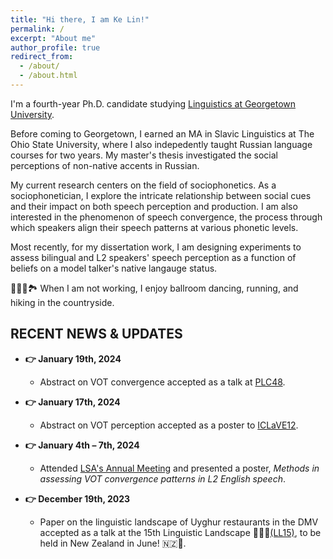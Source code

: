 ```yaml
---
title: "Hi there, I am Ke Lin!"
permalink: /
excerpt: "About me"
author_profile: true
redirect_from: 
  - /about/
  - /about.html
---
```



I'm a fourth-year Ph.D. candidate studying [Linguistics at Georgetown University](https://linguistics.georgetown.edu/). 

Before coming to Georgetown, I earned an MA in Slavic Linguistics at The Ohio State University, where I also indepedently taught Russian language courses for two years. My master's thesis investigated the social perceptions of non-native accents in Russian.

My current research centers on the field of sociophonetics. As a sociophonetician, I explore the intricate relationship between social cues and their impact on both speech perception and production. I am also interested in the phenomenon of speech convergence, the process through which speakers align their speech patterns at various phonetic levels. 

Most recently, for my dissertation work, I am designing experiments to assess bilingual and L2 speakers' speech perception as a function of beliefs on a model talker's native langauge status.

🏃‍♀️💃🏞 When I am not working, I enjoy ballroom dancing, running, and hiking in the countryside. 

##  RECENT NEWS & UPDATES


- **👉 January 19th, 2024**
  - Abstract on VOT convergence accepted as a talk at [PLC48](https://www.ling.upenn.edu/Events/PLC/plc48/).

- **👉 January 17th, 2024**
  - Abstract on VOT perception accepted as a poster to [ICLaVE12](https://iclave12.dioe.at/).

- **👉 January 4th – 7th, 2024**
  - Attended [LSA's Annual Meeting](https://virtual.oxfordabstracts.com/#/event/public/4438/information?page=1813) and presented a poster, *Methods in assessing VOT convergence patterns in L2 English speech*.

- **👉 December 19th, 2023**
  - Paper on the linguistic landscape of Uyghur restaurants in the DMV accepted as a talk at the 15th Linguistic Landscape 🍖🍜🥟[(LL15)](https://linguisticlandscape15.weebly.com/), to be held in New Zealand in June! 🇳🇿🦤.